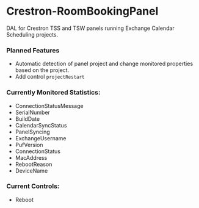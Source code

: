 # Crestron-RoomBookingPanel
DAL for Crestron TSS and TSW panels running Exchange Calendar Scheduling projects.

### Planned Features
- Automatic detection of panel project and change monitored properties based on the project.
- Add control `projectRestart` 

### Currently Monitored Statistics:
- ConnectionStatusMessage
- SerialNumber
- BuildDate
- CalendarSyncStatus
- PanelSyncing
- ExchangeUsername
- PufVersion
- ConnectionStatus
- MacAddress
- RebootReason
- DeviceName

### Current Controls:
- Reboot
